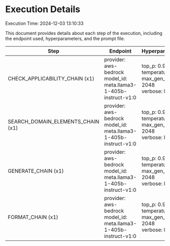# Execution Details

Execution Time: 2024-12-03 13:10:33

This document provides details about each step of the execution, including the endpoint used, hyperparameters, and the prompt file.

| Step | Endpoint | Hyperparameters | Prompt Files |
|------|----------|-----------------|--------------|
| CHECK_APPLICABILITY_CHAIN (x1) | provider: aws-bedrock<br>model_id: meta.llama3-1-405b-instruct-v1:0 | top_p: 0.95<br>temperature: 0.6<br>max_gen_len: 2048<br>verbose: False | (plain, check-applicability/llama3/plain-template-v2.txt) |
| SEARCH_DOMAIN_ELEMENTS_CHAIN (x1) | provider: aws-bedrock<br>model_id: meta.llama3-1-405b-instruct-v1:0 | top_p: 0.95<br>temperature: 0.75<br>max_gen_len: 2048<br>verbose: False | (plain, search-domain-elements/llama3/plain-template-v3-lowsigma.txt) |
| GENERATE_CHAIN (x1) | provider: aws-bedrock<br>model_id: meta.llama3-1-405b-instruct-v1:0 | top_p: 0.95<br>temperature: 0.8<br>max_gen_len: 2048<br>verbose: False | (plain, generate-requirements/llama3/fewshot-plain-template.txt) |
| FORMAT_CHAIN (x1) | provider: aws-bedrock<br>model_id: meta.llama3-1-405b-instruct-v1:0 | top_p: 0.95<br>temperature: 0.6<br>max_gen_len: 2048<br>verbose: False | (plain, format-json/llama3/plain-template-v2.txt) |
